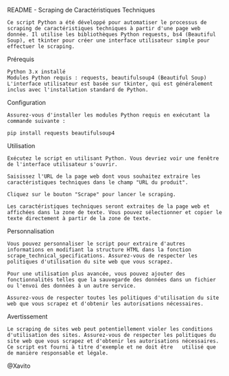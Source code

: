 README - Scraping de Caractéristiques Techniques

	Ce script Python a été développé pour automatiser le processus de scraping de caractéristiques techniques à partir d'une page web donnée. Il utilise les bibliothèques Python requests, bs4 (Beautiful Soup), et tkinter pour créer une interface utilisateur simple pour effectuer le scraping.

Prérequis

	Python 3.x installé
	Modules Python requis : requests, beautifulsoup4 (Beautiful Soup)
	L'interface utilisateur est basée sur tkinter, qui est généralement inclus avec l'installation standard de Python.

Configuration

	Assurez-vous d'installer les modules Python requis en exécutant la commande suivante :

	pip install requests beautifulsoup4

Utilisation

	Exécutez le script en utilisant Python. Vous devriez voir une fenêtre de l'interface utilisateur s'ouvrir.

	Saisissez l'URL de la page web dont vous souhaitez extraire les caractéristiques techniques dans le champ "URL du produit".

	Cliquez sur le bouton "Scrape" pour lancer le scraping.

	Les caractéristiques techniques seront extraites de la page web et affichées dans la zone de texte. Vous pouvez sélectionner et copier le texte directement à partir de la zone de texte.

Personnalisation

	Vous pouvez personnaliser le script pour extraire d'autres informations en modifiant la structure HTML dans la fonction scrape_technical_specifications. Assurez-vous de respecter les politiques d'utilisation du site web que vous scrapez.

	Pour une utilisation plus avancée, vous pouvez ajouter des fonctionnalités telles que la sauvegarde des données dans un fichier ou l'envoi des données à un autre service.

	Assurez-vous de respecter toutes les politiques d'utilisation du site web que vous scrapez et d'obtenir les autorisations nécessaires.

Avertissement

	Le scraping de sites web peut potentiellement violer les conditions d'utilisation des sites. Assurez-vous de respecter les politiques du site web que vous scrapez et d'obtenir les autorisations nécessaires. Ce script est fourni à titre d'exemple et ne doit être 	utilisé que de manière responsable et légale.




@Xavito

